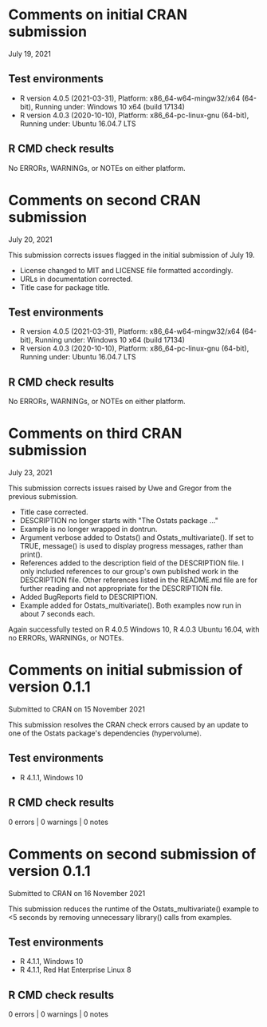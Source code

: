 # Comments on initial CRAN submission

July 19, 2021

## Test environments

- R version 4.0.5 (2021-03-31), Platform: x86_64-w64-mingw32/x64 (64-bit), Running under: Windows 10 x64 (build 17134)
- R version 4.0.3 (2020-10-10), Platform: x86_64-pc-linux-gnu (64-bit), Running under: Ubuntu 16.04.7 LTS

## R CMD check results

No ERRORs, WARNINGs, or NOTEs on either platform.

# Comments on second CRAN submission

July 20, 2021

This submission corrects issues flagged in the initial submission of July 19.

- License changed to MIT and LICENSE file formatted accordingly.
- URLs in documentation corrected.
- Title case for package title.

## Test environments

- R version 4.0.5 (2021-03-31), Platform: x86_64-w64-mingw32/x64 (64-bit), Running under: Windows 10 x64 (build 17134)
- R version 4.0.3 (2020-10-10), Platform: x86_64-pc-linux-gnu (64-bit), Running under: Ubuntu 16.04.7 LTS

## R CMD check results

No ERRORs, WARNINGs, or NOTEs on either platform.

# Comments on third CRAN submission

July 23, 2021

This submission corrects issues raised by Uwe and Gregor from the previous submission.

- Title case corrected.
- DESCRIPTION no longer starts with "The Ostats package ..."
- Example is no longer wrapped in dontrun.
- Argument verbose added to Ostats() and Ostats_multivariate(). If set to TRUE, message() is used to display progress messages, rather than print().
- References added to the description field of the DESCRIPTION file. I only included references to our group's own published work in the DESCRIPTION file. Other references listed in the README.md file are for further reading and not appropriate for the DESCRIPTION file.
- Added BugReports field to DESCRIPTION.
- Example added for Ostats_multivariate(). Both examples now run in about 7 seconds each.

Again successfully tested on R 4.0.5 Windows 10, R 4.0.3 Ubuntu 16.04, with no ERRORs, WARNINGs, or NOTEs.

# Comments on initial submission of version 0.1.1

Submitted to CRAN on 15 November 2021

This submission resolves the CRAN check errors caused by an update to one of the Ostats package's dependencies (hypervolume).

## Test environments

- R 4.1.1, Windows 10

## R CMD check results

0 errors | 0 warnings | 0 notes

# Comments on second submission of version 0.1.1

Submitted to CRAN on 16 November 2021

This submission reduces the runtime of the Ostats_multivariate() example to <5 seconds by removing unnecessary library() calls from examples.

## Test environments

- R 4.1.1, Windows 10
- R 4.1.1, Red Hat Enterprise Linux 8

## R CMD check results

0 errors | 0 warnings | 0 notes
